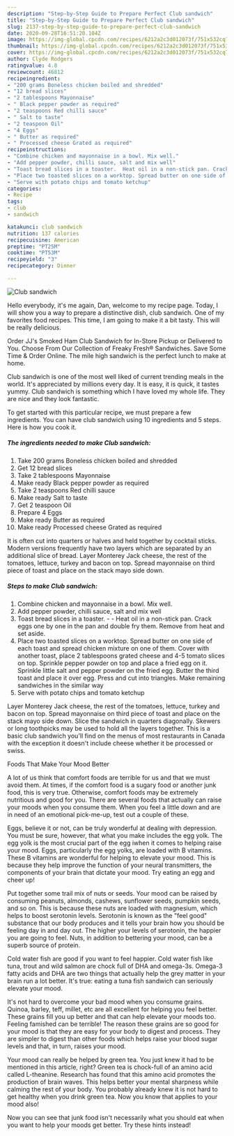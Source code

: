 ```yaml
---
description: "Step-by-Step Guide to Prepare Perfect Club sandwich"
title: "Step-by-Step Guide to Prepare Perfect Club sandwich"
slug: 2137-step-by-step-guide-to-prepare-perfect-club-sandwich
date: 2020-09-28T16:51:20.104Z
image: https://img-global.cpcdn.com/recipes/6212a2c3d012073f/751x532cq70/club-sandwich-recipe-main-photo.jpg
thumbnail: https://img-global.cpcdn.com/recipes/6212a2c3d012073f/751x532cq70/club-sandwich-recipe-main-photo.jpg
cover: https://img-global.cpcdn.com/recipes/6212a2c3d012073f/751x532cq70/club-sandwich-recipe-main-photo.jpg
author: Clyde Rodgers
ratingvalue: 4.8
reviewcount: 46812
recipeingredient:
- "200 grams Boneless chicken boiled and shredded"
- "12 bread slices"
- "2 tablespoons Mayonnaise"
- " Black pepper powder as required"
- "2 teaspoons Red chilli sauce"
- " Salt to taste"
- "2 teaspoon Oil"
- "4 Eggs"
- " Butter as required"
- " Processed cheese Grated as required"
recipeinstructions:
- "Combine chicken and mayonnaise in a bowl. Mix well."
- "Add pepper powder, chilli sauce, salt and mix well"
- "Toast bread slices in a toaster.  Heat oil in a non-stick pan. Crack eggs one by one in the pan and double fry them. Remove from heat and set aside."
- "Place two toasted slices on a worktop. Spread butter on one side of each toast and spread chicken mixture on one of them. Cover with another toast, place 2 tablespoons grated cheese and 4-5 tomato slices on top. Sprinkle pepper powder on top and place a fried egg on it. Sprinkle little salt and pepper powder on the fried egg. Butter the third toast and place it over egg. Press and cut into triangles. Make remaining sandwiches in the similar way"
- "Serve with potato chips and tomato ketchup"
categories:
- Recipe
tags:
- club
- sandwich

katakunci: club sandwich 
nutrition: 137 calories
recipecuisine: American
preptime: "PT25M"
cooktime: "PT53M"
recipeyield: "3"
recipecategory: Dinner

---
```



![Club sandwich](https://img-global.cpcdn.com/recipes/6212a2c3d012073f/751x532cq70/club-sandwich-recipe-main-photo.jpg)

Hello everybody, it's me again, Dan, welcome to my recipe page. Today, I will show you a way to prepare a distinctive dish, club sandwich. One of my favorites food recipes. This time, I am going to make it a bit tasty. This will be really delicious.

Order JJ&#39;s Smoked Ham Club Sandwich for In-Store Pickup or Delivered to You. Choose From Our Collection of Freaky Fresh® Sandwiches. Save Some Time &amp; Order Online. The mile high sandwich is the perfect lunch to make at home.

Club sandwich is one of the most well liked of current trending meals in the world. It's appreciated by millions every day. It is easy, it is quick, it tastes yummy. Club sandwich is something which I have loved my whole life. They are nice and they look fantastic.


To get started with this particular recipe, we must prepare a few ingredients. You can have club sandwich using 10 ingredients and 5 steps. Here is how you cook it.

<!--inarticleads1-->

##### The ingredients needed to make Club sandwich:

1. Take 200 grams Boneless chicken boiled and shredded
1. Get 12 bread slices
1. Take 2 tablespoons Mayonnaise
1. Make ready  Black pepper powder as required
1. Take 2 teaspoons Red chilli sauce
1. Make ready  Salt to taste
1. Get 2 teaspoon Oil
1. Prepare 4 Eggs
1. Make ready  Butter as required
1. Make ready  Processed cheese Grated as required


It is often cut into quarters or halves and held together by cocktail sticks. Modern versions frequently have two layers which are separated by an additional slice of bread. Layer Monterey Jack cheese, the rest of the tomatoes, lettuce, turkey and bacon on top. Spread mayonnaise on third piece of toast and place on the stack mayo side down. 

<!--inarticleads2-->

##### Steps to make Club sandwich:

1. Combine chicken and mayonnaise in a bowl. Mix well.
1. Add pepper powder, chilli sauce, salt and mix well
1. Toast bread slices in a toaster. -  - Heat oil in a non-stick pan. Crack eggs one by one in the pan and double fry them. Remove from heat and set aside.
1. Place two toasted slices on a worktop. Spread butter on one side of each toast and spread chicken mixture on one of them. Cover with another toast, place 2 tablespoons grated cheese and 4-5 tomato slices on top. Sprinkle pepper powder on top and place a fried egg on it. Sprinkle little salt and pepper powder on the fried egg. Butter the third toast and place it over egg. Press and cut into triangles. Make remaining sandwiches in the similar way
1. Serve with potato chips and tomato ketchup


Layer Monterey Jack cheese, the rest of the tomatoes, lettuce, turkey and bacon on top. Spread mayonnaise on third piece of toast and place on the stack mayo side down. Slice the sandwich in quarters diagonally. Skewers or long toothpicks may be used to hold all the layers together. This is a basic club sandwich you&#39;ll find on the menus of most restaurants in Canada with the exception it doesn&#39;t include cheese whether it be processed or swiss. 

Foods That Make Your Mood Better


A lot of us think that comfort foods are terrible for us and that we must avoid them. At times, if the comfort food is a sugary food or another junk food, this is very true. Otherwise, comfort foods may be extremely nutritious and good for you. There are several foods that actually can raise your moods when you consume them. When you feel a little down and are in need of an emotional pick-me-up, test out a couple of these.

Eggs, believe it or not, can be truly wonderful at dealing with depression. You must be sure, however, that what you make includes the egg yolk. The egg yolk is the most crucial part of the egg iwhen it comes to helping raise your mood. Eggs, particularly the egg yolks, are loaded with B vitamins. These B vitamins are wonderful for helping to elevate your mood. This is because they help improve the function of your neural transmitters, the components of your brain that dictate your mood. Try eating an egg and cheer up!

Put together some trail mix of nuts or seeds. Your mood can be raised by consuming peanuts, almonds, cashews, sunflower seeds, pumpkin seeds, and so on. This is because these nuts are loaded with magnesium, which helps to boost serotonin levels. Serotonin is known as the "feel good" substance that our body produces and it tells your brain how you should be feeling day in and day out. The higher your levels of serotonin, the happier you are going to feel. Nuts, in addition to bettering your mood, can be a superb source of protein.

Cold water fish are good if you want to feel happier. Cold water fish like tuna, trout and wild salmon are chock full of DHA and omega-3s. Omega-3 fatty acids and DHA are two things that actually help the grey matter in your brain run a lot better. It's true: eating a tuna fish sandwich can seriously elevate your mood. 

It's not hard to overcome your bad mood when you consume grains. Quinoa, barley, teff, millet, etc are all excellent for helping you feel better. These grains fill you up better and that can help elevate your moods too. Feeling famished can be terrible! The reason these grains are so good for your mood is that they are easy for your body to digest and process. They are simpler to digest than other foods which helps raise your blood sugar levels and that, in turn, raises your mood.

Your mood can really be helped by green tea. You just knew it had to be mentioned in this article, right? Green tea is chock-full of an amino acid called L-theanine. Research has found that this amino acid promotes the production of brain waves. This helps better your mental sharpness while calming the rest of your body. You probably already knew it is not hard to get healthy when you drink green tea. Now you know that applies to your mood also!

Now you can see that junk food isn't necessarily what you should eat when you want to help your moods get better. Try  these hints  instead!

